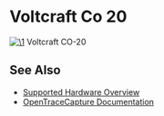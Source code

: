 # Voltcraft Co 20

[![\1](../../assets/hardware/general/\2)](./File:Voltcraft_co-20.png.html)
[](./File:Voltcraft_co-20.png.html "Enlarge")
Voltcraft CO-20

## See Also
- [Supported Hardware Overview](../supported-hardware.md)
- [OpenTraceCapture Documentation](../../opentracecapture/overview.md)
